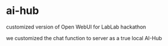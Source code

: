 # ai-hub
customized version of Open WebUI for LabLab hackathon

we customized the chat function to server as a true local AI-Hub
